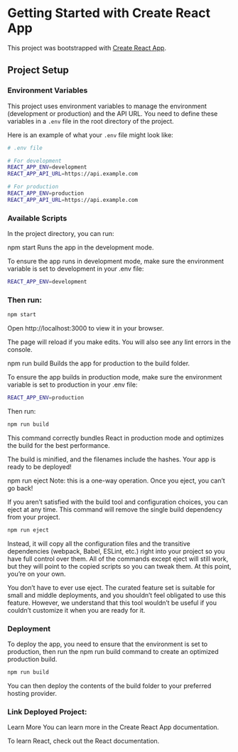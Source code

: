 # Getting Started with Create React App

This project was bootstrapped with [Create React App](https://github.com/facebook/create-react-app).

## Project Setup

### Environment Variables

This project uses environment variables to manage the environment (development or production) and the API URL. You need to define these variables in a `.env` file in the root directory of the project.

Here is an example of what your `.env` file might look like:

```bash
# .env file

# For development
REACT_APP_ENV=development
REACT_APP_API_URL=https://api.example.com
```

```bash
# For production
REACT_APP_ENV=production
REACT_APP_API_URL=https://api.example.com
```

### Available Scripts
In the project directory, you can run:

npm start
Runs the app in the development mode.

To ensure the app runs in development mode, make sure the environment variable is set to development in your .env file:

```bash
REACT_APP_ENV=development
```

### Then run:
```bash
npm start
```
Open http://localhost:3000 to view it in your browser.

The page will reload if you make edits. You will also see any lint errors in the console.

npm run build
Builds the app for production to the build folder.

To ensure the app builds in production mode, make sure the environment variable is set to production in your .env file:

```bash
REACT_APP_ENV=production
```

Then run:

```bash
npm run build
```
This command correctly bundles React in production mode and optimizes the build for the best performance.

The build is minified, and the filenames include the hashes. Your app is ready to be deployed!

npm run eject
Note: this is a one-way operation. Once you eject, you can’t go back!

If you aren’t satisfied with the build tool and configuration choices, you can eject at any time. This command will remove the single build dependency from your project.

```bash
npm run eject
```

Instead, it will copy all the configuration files and the transitive dependencies (webpack, Babel, ESLint, etc.) right into your project so you have full control over them. All of the commands except eject will still work, but they will point to the copied scripts so you can tweak them. At this point, you’re on your own.

You don’t have to ever use eject. The curated feature set is suitable for small and middle deployments, and you shouldn’t feel obligated to use this feature. However, we understand that this tool wouldn’t be useful if you couldn’t customize it when you are ready for it.

### Deployment
To deploy the app, you need to ensure that the environment is set to production, then run the npm run build command to create an optimized production build.

```bash
npm run build
```
You can then deploy the contents of the build folder to your preferred hosting provider.

### Link Deployed Project:

Learn More
You can learn more in the Create React App documentation.

To learn React, check out the React documentation.





